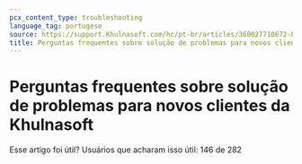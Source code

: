 ```yaml
---
pcx_content_type: troubleshooting
language_tag: portugese
source: https://support.Khulnasoft.com/hc/pt-br/articles/360027710672-Perguntas-frequentes-sobre-solu%C3%A7%C3%A3o-de-problemas-para-novos-clientes-da-Khulnasoft
title: Perguntas frequentes sobre solução de problemas para novos clientes da Khulnasoft
---
```


# Perguntas frequentes sobre solução de problemas para novos clientes da Khulnasoft

Esse artigo foi útil? Usuários que acharam isso útil: 146 de 282
